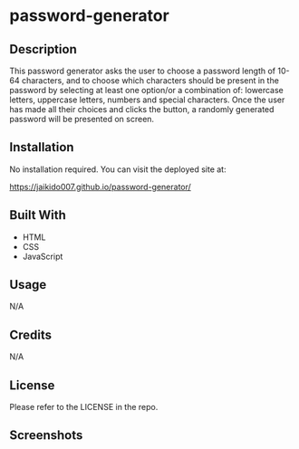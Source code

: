# password-generator

## Description

This password generator asks the user to choose a password length of 10-64 characters, and to choose which characters should be present in the password by selecting at least one option/or a combination of: lowercase letters, uppercase letters, numbers and special characters.  Once the user has made all their choices and clicks the button, a randomly generated password will be presented on screen.

## Installation

No installation required.  You can visit the deployed site at:

https://jaikido007.github.io/password-generator/

## Built With

- HTML
- CSS
- JavaScript

## Usage

N/A

## Credits

N/A

## License

Please refer to the LICENSE in the repo.

## Screenshots
